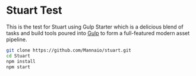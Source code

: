 # Stuart Test


This is the test for Stuart using Gulp Starter which is a delicious blend of tasks and build tools poured into [Gulp](http://gulpjs.com/) to form a full-featured modern asset pipeline.

```bash
git clone https://github.com/Mannaio/stuart.git
cd Stuart
npm install
npm start
```
